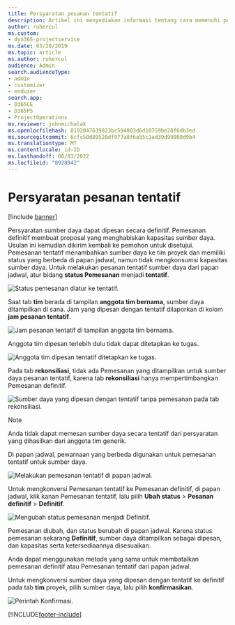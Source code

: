 ```yaml
---
title: Persyaratan pesanan tentatif
description: Artikel ini menyediakan informasi tentang cara memenuhi persyaratan pesanan tentatif.
author: ruhercul
ms.custom:
- dyn365-projectservice
ms.date: 03/28/2019
ms.topic: article
ms.author: ruhercul
audience: Admin
search.audienceType:
- admin
- customizer
- enduser
search.app:
- D365CE
- D365PS
- ProjectOperations
ms.reviewer: johnmichalak
ms.openlocfilehash: 8192047639823bc594803d6d10759be28f6db3ed
ms.sourcegitcommit: 6cfc50d89528df977a8f6a55c1ad39d99800d9b4
ms.translationtype: MT
ms.contentlocale: id-ID
ms.lasthandoff: 06/03/2022
ms.locfileid: "8928942"
---
```

# <a name="soft-book-requirements"></a>Persyaratan pesanan tentatif

[!include [banner](../includes/psa-now-project-operations.md)]

Persyaratan sumber daya dapat dipesan secara definitif. Pemesanan definitif membuat proposal yang menghabiskan kapasitas sumber daya. Usulan ini kemudian dikirim kembali ke pemohon untuk disetujui. Pemesanan tentatif menambahkan sumber daya ke tim proyek dan memiliki status yang berbeda di papan jadwal, namun tidak mengkonsumsi kapasitas sumber daya. Untuk melakukan pesanan tentatif sumber daya dari papan jadwal, atur bidang **status Pemesanan** menjadi **tentatif**.

![Status pemesanan diatur ke tentatif.](media/Resource-Management-image77.png)

Saat tab **tim** berada di tampilan **anggota tim bernama**, sumber daya ditampilkan di sana. Jam yang dipesan dengan tentatif dilaporkan di kolom **jam pesanan tentatif**.

![Jam pesanan tentatif di tampilan anggota tim bernama.](media/Resource-Management-image78.png)

Anggota tim dipesan terlebih dulu tidak dapat ditetapkan ke tugas.

![Anggota tim dipesan tentatif ditetapkan ke tugas.](media/Resource-Management-image79.png)

Pada tab **rekonsiliasi**, tidak ada Pemesanan yang ditampilkan untuk sumber daya pesanan tentatif, karena tab **rekonsiliasi** hanya mempertimbangkan Pemesanan definitif.

![Sumber daya yang dipesan dengan tentatif tanpa pemesanan pada tab rekonsiliasi.](media/Resource-Management-image80.png)

> [!NOTE]
> Anda tidak dapat memesan sumber daya secara tentatif dari persyaratan yang dihasilkan dari anggota tim generik.

Di papan jadwal, pewarnaan yang berbeda digunakan untuk pemesanan tentatif untuk sumber daya.

![Melakukan pemesanan tentatif di papan jadwal.](media/Resource-Management-image81.png)

Untuk mengkonversi Pemesanan tentatif ke Pemesanan definitif, di papan jadwal, klik kanan Pemesanan tentatif, lalu pilih **Ubah status** \> **Pesanan definitif** \> **Definitif**.

![Mengubah status pemesanan menjadi Definitif.](media/Resource-Management-image82.png)

Pemesanan diubah, dan status berubah di papan jadwal. Karena status pemesanan sekarang **Definitif**, sumber daya ditampilkan sebagai dipesan, dan kapasitas serta ketersediaannya disesuaikan.

Anda dapat menggunakan metode yang sama untuk membatalkan pemesanan definitif atau Pemesanan tentatif dari papan jadwal.

Untuk mengkonversi sumber daya yang dipesan dengan tentatif ke definitif pada tab **tim** proyek, pilih sumber daya, lalu pilih **konfirmasikan**.

![Perintah Konfirmasi.](media/Resource-Management-image83.png)


[!INCLUDE[footer-include](../includes/footer-banner.md)]
